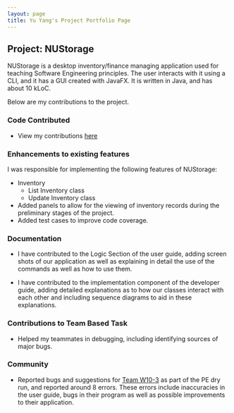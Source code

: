 ```yaml
---
layout: page
title: Yu Yang's Project Portfolio Page
---
```


## Project: NUStorage

NUStorage is a desktop inventory/finance managing application used for teaching Software Engineering principles.
The user interacts with it using a CLI, and it has a GUI created with JavaFX.
It is written in Java, and has about 10 kLoC.

Below are my contributions to the project.

### Code Contributed

* View my contributions [here](https://nus-cs2103-ay2021s1.github.io/tp-dashboard/#breakdown=true&search=ironbiscuit)

### Enhancements to existing features

I was responsible for implementing the following features of NUStorage:

* Inventory
  * List Inventory class
  * Update Inventory class
* Added panels to allow for the viewing of inventory records during the preliminary stages of the project.
* Added test cases to improve code coverage.

### Documentation

* I have contributed to the Logic Section of the user guide, adding screen shots of our application as well as explaining in detail the use of the commands as well as how to use them.

* I have contributed to the implementation component of the developer guide, adding detailed explanations as to how our classes interact with each other and including sequence diagrams to aid in these explanations.

### Contributions to Team Based Task

* Helped my teammates in debugging, including identifying sources of major bugs.

### Community

* Reported bugs and suggestions for [Team W10-3](https://github.com/AY2021S1-CS2103T-W10-3/tp) as part of the PE dry run, and reported around 8 errors. These errors include inaccuracies in the user guide, bugs in their program as well as possible improvements to their application.
